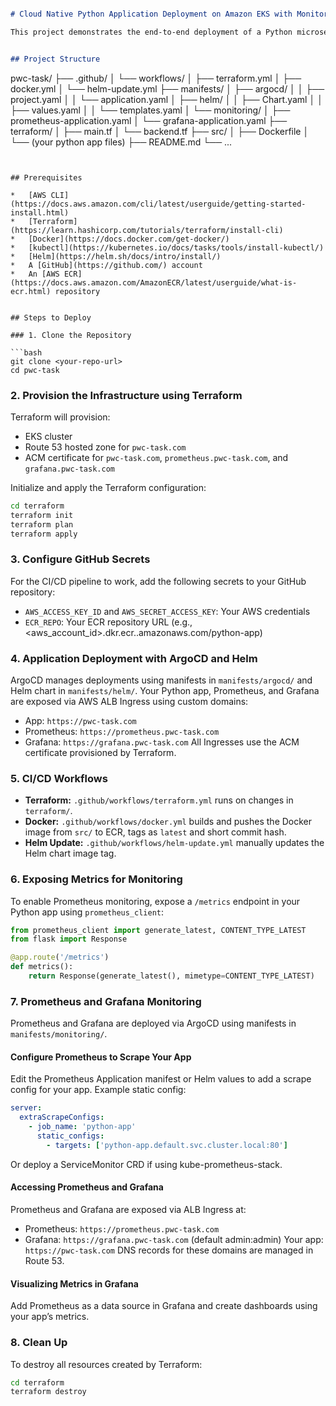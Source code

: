 ```markdown

# Cloud Native Python Application Deployment on Amazon EKS with Monitoring

This project demonstrates the end-to-end deployment of a Python microservice on Amazon EKS (Elastic Kubernetes Service). Infrastructure is provisioned using Terraform, deployments are managed by ArgoCD and Helm, and CI/CD is automated with GitHub Actions. Monitoring is provided by Prometheus and Grafana.


## Project Structure

```
pwc-task/
├── .github/
│   └── workflows/
│       ├── terraform.yml
│       ├── docker.yml
│       └── helm-update.yml
├── manifests/
│   ├── argocd/
│   │   ├── project.yaml
│   │   └── application.yaml
│   ├── helm/
│   │   ├── Chart.yaml
│   │   ├── values.yaml
│   │   └── templates.yaml
│   └── monitoring/
│       ├── prometheus-application.yaml
│       └── grafana-application.yaml
├── terraform/
│   ├── main.tf
│   └── backend.tf
├── src/
│   ├── Dockerfile
│   └── (your python app files)
├── README.md
└── ...
```


## Prerequisites

*   [AWS CLI](https://docs.aws.amazon.com/cli/latest/userguide/getting-started-install.html)
*   [Terraform](https://learn.hashicorp.com/tutorials/terraform/install-cli)
*   [Docker](https://docs.docker.com/get-docker/)
*   [kubectl](https://kubernetes.io/docs/tasks/tools/install-kubectl/)
*   [Helm](https://helm.sh/docs/intro/install/)
*   A [GitHub](https://github.com/) account
*   An [AWS ECR](https://docs.aws.amazon.com/AmazonECR/latest/userguide/what-is-ecr.html) repository


## Steps to Deploy

### 1. Clone the Repository

```bash
git clone <your-repo-url>
cd pwc-task
```


### 2. Provision the Infrastructure using Terraform

Terraform will provision:
- EKS cluster
- Route 53 hosted zone for `pwc-task.com`
- ACM certificate for `pwc-task.com`, `prometheus.pwc-task.com`, and `grafana.pwc-task.com`

Initialize and apply the Terraform configuration:

```bash
cd terraform
terraform init
terraform plan
terraform apply
```

### 3. Configure GitHub Secrets

For the CI/CD pipeline to work, add the following secrets to your GitHub repository:

*   `AWS_ACCESS_KEY_ID` and `AWS_SECRET_ACCESS_KEY`: Your AWS credentials
*   `ECR_REPO`: Your ECR repository URL (e.g., <aws_account_id>.dkr.ecr.<region>.amazonaws.com/python-app)


### 4. Application Deployment with ArgoCD and Helm

ArgoCD manages deployments using manifests in `manifests/argocd/` and Helm chart in `manifests/helm/`.
Your Python app, Prometheus, and Grafana are exposed via AWS ALB Ingress using custom domains:
- App: `https://pwc-task.com`
- Prometheus: `https://prometheus.pwc-task.com`
- Grafana: `https://grafana.pwc-task.com`
All Ingresses use the ACM certificate provisioned by Terraform.

### 5. CI/CD Workflows

*   **Terraform:** `.github/workflows/terraform.yml` runs on changes in `terraform/`.
*   **Docker:** `.github/workflows/docker.yml` builds and pushes the Docker image from `src/` to ECR, tags as `latest` and short commit hash.
*   **Helm Update:** `.github/workflows/helm-update.yml` manually updates the Helm chart image tag.

### 6. Exposing Metrics for Monitoring

To enable Prometheus monitoring, expose a `/metrics` endpoint in your Python app using `prometheus_client`:

```python
from prometheus_client import generate_latest, CONTENT_TYPE_LATEST
from flask import Response

@app.route('/metrics')
def metrics():
    return Response(generate_latest(), mimetype=CONTENT_TYPE_LATEST)
```

### 7. Prometheus and Grafana Monitoring

Prometheus and Grafana are deployed via ArgoCD using manifests in `manifests/monitoring/`.

#### Configure Prometheus to Scrape Your App

Edit the Prometheus Application manifest or Helm values to add a scrape config for your app. Example static config:

```yaml
server:
  extraScrapeConfigs:
    - job_name: 'python-app'
      static_configs:
        - targets: ['python-app.default.svc.cluster.local:80']
```

Or deploy a ServiceMonitor CRD if using kube-prometheus-stack.


#### Accessing Prometheus and Grafana

Prometheus and Grafana are exposed via ALB Ingress at:
- Prometheus: `https://prometheus.pwc-task.com`
- Grafana: `https://grafana.pwc-task.com` (default admin:admin)
Your app: `https://pwc-task.com`
DNS records for these domains are managed in Route 53.

#### Visualizing Metrics in Grafana

Add Prometheus as a data source in Grafana and create dashboards using your app’s metrics.

### 8. Clean Up

To destroy all resources created by Terraform:

```bash
cd terraform
terraform destroy
```
